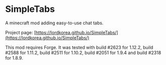 # SimpleTabs

A minecraft mod adding easy-to-use chat tabs.

Project page:
[https://lordkorea.github.io/SimpleTabs/](https://lordkorea.github.io/SimpleTabs/)

This mod requires Forge. It was tested with build #2623 for 1.12.2,
build #2588 for 1.11.2, build #2511 for 1.10.2, build #2051 for 1.9.4
and build #2318 for 1.8.9.
